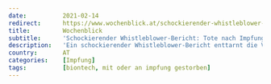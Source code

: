 ```yaml
---
date:          2021-02-14
redirect:      https://www.wochenblick.at/schockierender-whistleblower-bericht-tote-nach-impfung-in-berliner-heim/
title:         Wochenblick
subtitle:      'Schockierender Whistleblower-Bericht: Tote nach Impfung in Berliner Heim'
description:   'Ein schockierender Whistleblower-Bericht enttarnt die Vorgänge rund um die Impfung in einem Berliner Heim. 8 Senioren sind bereits tot.'
country:       AT
categories:    [Impfung]
tags:          [biontech, mit oder an impfung gestorben]
---
```

